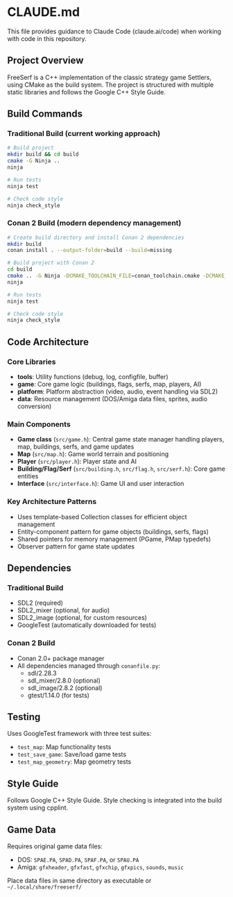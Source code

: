# CLAUDE.md

This file provides guidance to Claude Code (claude.ai/code) when working with code in this repository.

## Project Overview

FreeSerf is a C++ implementation of the classic strategy game Settlers, using CMake as the build system. The project is structured with multiple static libraries and follows the Google C++ Style Guide.

## Build Commands

### Traditional Build (current working approach)
```bash
# Build project
mkdir build && cd build
cmake -G Ninja ..
ninja

# Run tests
ninja test

# Check code style
ninja check_style
```

### Conan 2 Build (modern dependency management)
```bash
# Create build directory and install Conan 2 dependencies
mkdir build
conan install . --output-folder=build --build=missing

# Build project with Conan 2
cd build
cmake .. -G Ninja -DCMAKE_TOOLCHAIN_FILE=conan_toolchain.cmake -DCMAKE_BUILD_TYPE=Debug
ninja

# Run tests
ninja test

# Check code style
ninja check_style
```

## Code Architecture

### Core Libraries

- **tools**: Utility functions (debug, log, configfile, buffer)
- **game**: Core game logic (buildings, flags, serfs, map, players, AI)
- **platform**: Platform abstraction (video, audio, event handling via SDL2)
- **data**: Resource management (DOS/Amiga data files, sprites, audio conversion)

### Main Components

- **Game class** (`src/game.h`): Central game state manager handling players, map, buildings, serfs, and game updates
- **Map** (`src/map.h`): Game world terrain and positioning
- **Player** (`src/player.h`): Player state and AI
- **Building/Flag/Serf** (`src/building.h`, `src/flag.h`, `src/serf.h`): Core game entities
- **Interface** (`src/interface.h`): Game UI and user interaction

### Key Architecture Patterns

- Uses template-based Collection classes for efficient object management
- Entity-component pattern for game objects (buildings, serfs, flags)
- Shared pointers for memory management (PGame, PMap typedefs)
- Observer pattern for game state updates

## Dependencies

### Traditional Build
- SDL2 (required)
- SDL2_mixer (optional, for audio)
- SDL2_image (optional, for custom resources)
- GoogleTest (automatically downloaded for tests)

### Conan 2 Build
- Conan 2.0+ package manager
- All dependencies managed through `conanfile.py`:
  - sdl/2.28.3
  - sdl_mixer/2.8.0 (optional)
  - sdl_image/2.8.2 (optional)
  - gtest/1.14.0 (for tests)

## Testing

Uses GoogleTest framework with three test suites:
- `test_map`: Map functionality tests
- `test_save_game`: Save/load game tests  
- `test_map_geometry`: Map geometry tests

## Style Guide

Follows Google C++ Style Guide. Style checking is integrated into the build system using cpplint.

## Game Data

Requires original game data files:
- DOS: `SPAE.PA`, `SPAD.PA`, `SPAF.PA`, or `SPAU.PA`
- Amiga: `gfxheader`, `gfxfast`, `gfxchip`, `gfxpics`, `sounds`, `music`

Place data files in same directory as executable or `~/.local/share/freeserf/`
